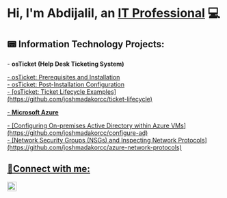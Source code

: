 <h1>Hi, I'm Abdijalil, an <a href="https://linkedin.com/in/abdijalilimam">IT Professional</a> 💻</h1>
<h2>📟 Information Technology Projects:</h2>
- <b>osTicket (Help Desk Ticketing System)</b>
 <p> <a href="https://github.com/abdijalilimam/osTicket-Prereqs"> - osTicket: Prerequisites and Installation </a> <br>
 <a href="https://github.com/abdijalilimam/osticket-post"> - osTicket: Post-Installation Configuration <br>
 - [osTicket: Ticket Lifecycle Examples](https://github.com/joshmadakorcc/ticket-lifecycle) </p>
- <b>Microsoft Azure</b>
 <p> - [Configuring On-premises Active Directory within Azure VMs](https://github.com/joshmadakorcc/configure-ad) <br>
   - [Network Security Groups (NSGs) and Inspecting Network Protocols](https://github.com/joshmadakorcc/azure-network-protocols)</p>
<h2>📱Connect with me:</h2>

[<img align="left" alt="Josh | LinkedIn" width="22px" src="https://cdn.jsdelivr.net/npm/simple-icons@v3/icons/linkedin.svg" />][linkedin]

[linkedin]: https://www.linkedin.com/in/abdijalilimam/

